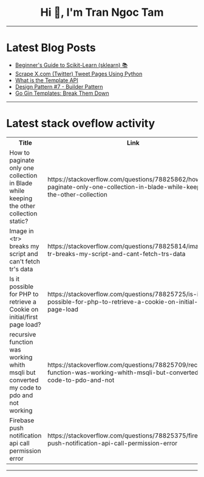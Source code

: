 <h1 align="center">Hi 👋, I'm Tran Ngoc Tam</h1>

---

# Latest Blog Posts 
<!-- BLOG-POST-LIST:START -->
- [Beginner&#39;s Guide to Scikit-Learn &lpar;sklearn&rpar; 📚](https://dev.to/kammarianand/beginners-guide-to-scikit-learn-sklearn-16ab)
- [Scrape X.com &lpar;Twitter&rpar; Tweet Pages Using Python](https://dev.to/crawlbase/scrape-xcom-twitter-tweet-pages-using-python-287n)
- [What is the Template API](https://dev.to/georg-dev/what-is-the-template-api-1opb)
- [Design Pattern #7 - Builder Pattern](https://dev.to/superviz/design-pattern-7-builder-pattern-10j4)
- [Go Gin Templates: Break Them Down](https://dev.to/ossan/go-gin-templates-break-them-down-4mob)
<!-- BLOG-POST-LIST:END -->

---

# Latest stack oveflow activity
<table>
  <tr><th>Title</th><th>Link</th></tr>
  <!-- STACKOVERFLOW:START --><tr><td>How to paginate only one collection in Blade while keeping the other collection static?</td><td>https://stackoverflow.com/questions/78825862/how-to-paginate-only-one-collection-in-blade-while-keeping-the-other-collection</td></tr><tr><td>Image in &lt;tr&gt; breaks my script and can&#39;t fetch tr&#39;s data</td><td>https://stackoverflow.com/questions/78825814/image-in-tr-breaks-my-script-and-cant-fetch-trs-data</td></tr><tr><td>Is it possible for PHP to retrieve a Cookie on initial/first page load?</td><td>https://stackoverflow.com/questions/78825725/is-it-possible-for-php-to-retrieve-a-cookie-on-initial-first-page-load</td></tr><tr><td>recursive function was working whith msqli but converted my code to pdo and not working</td><td>https://stackoverflow.com/questions/78825709/recursive-function-was-working-whith-msqli-but-converted-my-code-to-pdo-and-not</td></tr><tr><td>Firebase push notification api call permission error</td><td>https://stackoverflow.com/questions/78825375/firebase-push-notification-api-call-permission-error</td></tr><!-- STACKOVERFLOW:END -->
</table>

---


